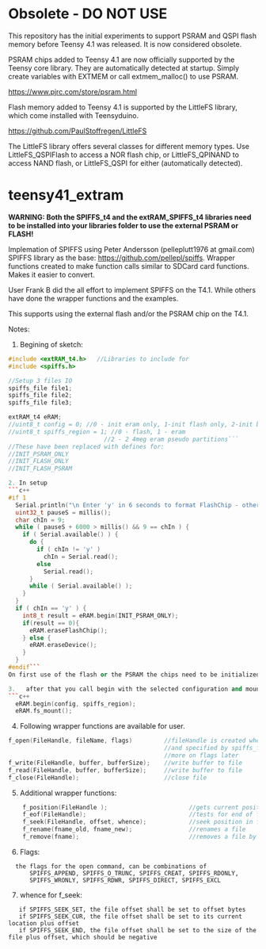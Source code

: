 # Obsolete - DO NOT USE

This repository has the initial experiments to support PSRAM and QSPI flash memory
before Teensy 4.1 was released.  It is now considered obsolete.

PSRAM chips added to Teensy 4.1 are now officially supported by the Teensy core
library.  They are automatically detected at startup.  Simply create variables
with EXTMEM or call extmem_malloc() to use PSRAM.

https://www.pjrc.com/store/psram.html

Flash memory added to Teensy 4.1 is supported by the LittleFS library, which come
installed with Teensyduino.

https://github.com/PaulStoffregen/LittleFS

The LittleFS library offers several classes for different memory types.  Use
LittleFS_QSPIFlash to access a NOR flash chip, or LittleFS_QPINAND to access NAND
flash, or LittleFS_QSPI for either (automatically detected).


# teensy41_extram

**WARNING: Both the SPIFFS_t4 and the extRAM_SPIFFS_t4 libraries need to be installed into your libraries folder to use the external PSRAM or FLASH!**

Implemation of SPIFFS using Peter Andersson (pelleplutt1976 at gmail.com) SPIFFS library as the base: https://github.com/pellepl/spiffs.  Wrapper functions created to make function calls similar to SDCard card functions.  Makes it easier to convert.

User Frank B did the all effort to implement SPIFFS on the T4.1. While others have done the wrapper functions and the examples.

This supports using the external flash and/or the PSRAM chip on the T4.1.

Notes:
1. Begining of sketch:
```c++
#include <extRAM_t4.h>   //Libraries to include for 
#include <spiffs.h>

//Setup 3 files IO
spiffs_file file1;
spiffs_file file2;
spiffs_file file3;

extRAM_t4 eRAM;
//uint8_t config = 0; //0 - init eram only, 1-init flash only, 2-init both
//uint8_t spiffs_region = 1; //0 - flash, 1 - eram
                           //2 - 2 4meg eram pseudo partitions```
//These have been replaced with defines for:
//INIT_PSRAM_ONLY
//INIT_FLASH_ONLY
//INIT_FLASH_PSRAM                           

2. In setup
```c++
#if 1
  Serial.println("\n Enter 'y' in 6 seconds to format FlashChip - other to skip");
  uint32_t pauseS = millis();
  char chIn = 9;
  while ( pauseS + 6000 > millis() && 9 == chIn ) {
    if ( Serial.available() ) {
      do {
        if ( chIn != 'y' )
          chIn = Serial.read();
        else
          Serial.read();
      }
      while ( Serial.available() );
    }
  }
  if ( chIn == 'y' ) {
    int8_t result = eRAM.begin(INIT_PSRAM_ONLY);
    if(result == 0){
      eRAM.eraseFlashChip();
    } else {
      eRAM.eraseDevice();
    }
  }
#endif```
On first use of the flash or the PSRAM the chips need to be initialized.  This allows the user to select if they want to initialize or not.

3.   after that you call begin with the selected configuration and mount the file system.
```c++
  eRAM.begin(config, spiffs_region);
  eRAM.fs_mount();
  ```
4. Following wrapper functions are available for user.
```c++
f_open(FileHandle, fileName, flags)         //fileHandle is created when you call this function and
                                            //and specified by spiffs_file FileHandle after the include statements
                                            //more on flags later
f_write(FileHandle, buffer, bufferSize);    //write buffer to file
f_read(FileHandle, buffer, bufferSize);     //write buffer to file
f_close(FileHandle);                        //close file
```
5.  Additional wrapper functions:
```c++
	f_position(FileHandle );                       //gets current position in file
	f_eof(FileHandle);                             //tests for end of file 
	f_seek(FileHandle, offset, whence);            //seek position in file
	f_rename(fname_old, fname_new);                //renames a file
	f_remove(fname);                               //removes a file by filename from the File System
```

6.  Flags:
```
  the flags for the open command, can be combinations of
      SPIFFS_APPEND, SPIFFS_O_TRUNC, SPIFFS_CREAT, SPIFFS_RDONLY,
      SPIFFS_WRONLY, SPIFFS_RDWR, SPIFFS_DIRECT, SPIFFS_EXCL
 ```
 
 7. whence for f_seek:
 ```
    if SPIFFS_SEEK_SET, the file offset shall be set to offset bytes
    if SPIFFS_SEEK_CUR, the file offset shall be set to its current location plus offset
    if SPIFFS_SEEK_END, the file offset shall be set to the size of the file plus offset, which should be negative
  ```
